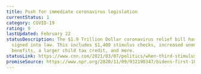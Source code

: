 ```yaml
---
title: Push for immediate coronavirus legislation
currentStatus: 1
category: COVID-19
rating: 9
lastUpdated: February 22
statusDescription: The $1.9 Trillion Dollar coronavirus relief bill has been
  signed into law. This includes $1,400 stimulus checks, increased unemployment
  benefits, a larger child tax credit, and more.
statusLink: https://www.cnn.com/2021/03/07/politics/when-third-stimulus-check-covid-relief-bill/index.html
promiseSource: https://www.npr.org/2020/11/09/932190347/bidens-first-100-days-here-s-what-to-expect
---
```

